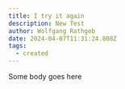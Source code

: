 ```yaml
---
title: I try it again
description: New Test
author: Wolfgang Rathgeb
date: 2024-04-07T11:31:24.808Z
tags:
  - created
---
```

Some body goes here